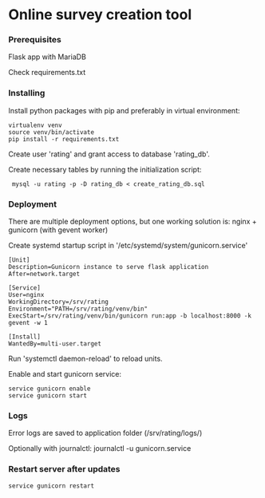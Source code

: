 # Online survey creation tool

### Prerequisites

Flask app with MariaDB 

Check requirements.txt

### Installing

Install python packages with pip and preferably in virtual environment:
```
virtualenv venv
source venv/bin/activate
pip install -r requirements.txt
``` 

Create user 'rating' and grant access to database 'rating_db'.

Create necessary tables by running the initialization script:
```
 mysql -u rating -p -D rating_db < create_rating_db.sql
```

### Deployment

There are multiple deployment options, but one working solution is:
nginx + gunicorn (with gevent worker) 

Create systemd startup script in '/etc/systemd/system/gunicorn.service'

```
[Unit]
Description=Gunicorn instance to serve flask application
After=network.target

[Service]
User=nginx
WorkingDirectory=/srv/rating
Environment="PATH=/srv/rating/venv/bin"
ExecStart=/srv/rating/venv/bin/gunicorn run:app -b localhost:8000 -k gevent -w 1

[Install]
WantedBy=multi-user.target
```

Run 'systemctl daemon-reload' to reload units.

Enable and start gunicorn service:
```
service gunicorn enable
service gunicorn start
```

### Logs

Error logs are saved to application folder (/srv/rating/logs/) 

Optionally with journalctl:
journalctl -u gunicorn.service 

### Restart server after updates

```
service gunicorn restart
```
